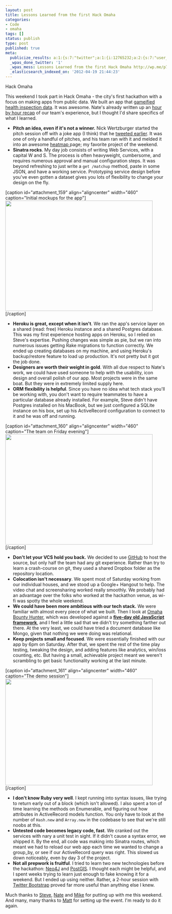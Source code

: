```yaml
---
layout: post
title: Lessons Learned from the first Hack Omaha
categories:
- Code
- omaha
tags: []
status: publish
type: post
published: true
meta:
  publicize_results: a:1:{s:7:"twitter";a:1:{i:12765232;a:2:{s:7:"user_id";s:11:"mattdsteele";s:7:"post_id";s:18:"193092719952936960";}}}
  _wpas_done_twitter: '1'
  _wpas_mess: Lessons Learned from the first Hack Omaha http://wp.me/p7gnP-2k
  _elasticsearch_indexed_on: '2012-04-19 21:44:23'
---
```

Hack Omaha

This weekend I took part in Hack Omaha - the city's first hackathon with a focus on making apps from public data. We built an app that <a href="http://www.omahafoodfight.org/">gameified health inspection data</a>. It was awesome. Nate's already written up an <a href="http://fullycroisened.com/omaha-food-fight-hackomaha-app/">hour by hour recap</a> of our team's experience, but I thought I'd share specifics of what I learned.
<ul>
	<li><strong>Pitch an idea, even if it's not a winner.</strong> Nick Wertzburger started the pitch session off with a joke app (I think) that he <a href="https://twitter.com/#!/rannick/status/187954462441218048">tweeted earlier</a>. It was one of only a handful of pitches, and his team ran with it and melded it into an awesome <a href="http://www.safeomaha.org/">heatmap </a>page; my favorite project of the weekend.</li>
	<li><strong>Sinatra rocks</strong>. My day job consists of writing Web Services, with a capital W and S. The process is often heavyweight, cumbersome, and requires numerous approval and manual configuration steps. It was beyond refreshing to just write a <code>get /matchup</code> method, paste in some JSON, and have a working service. Prototyping service design before you've even gotten a dataset gives you lots of flexibility to change your design on the fly.</li>
</ul>
[caption id="attachment_159" align="aligncenter" width="460" caption="Initial mockups for the app"]<a href="http://matthewsteele.files.wordpress.com/2012/04/foodfight1.jpg"><img class="size-full wp-image-159" title="foodfight1" src="http://matthewsteele.files.wordpress.com/2012/04/foodfight1.jpg" alt="" width="460" height="345" /></a>[/caption]
<ul>
	<li><strong>Heroku is great, except when it isn't</strong>. We ran the app's service layer on a shared (read: free) Heroku instance and a shared Postgres database. This was my first experience hosting apps on Heroku, so I relied on Steve's expertise. Pushing changes was simple as pie, but we ran into numerous issues getting Rake migrations to function correctly. We ended up creating databases on my machine, and using Heroku's backup/restore feature to load up production. It's not pretty but it got the job done.</li>
	<li><strong>Designers are worth their weight in gold</strong>. With all due respect to Nate's work, we could have used someone to help with the usability, icon design and overall polish of our app. Most projects were in the same boat. But they were in extremely limited supply here.</li>
	<li><strong>ORM flexibility is helpful</strong>. Since you have no idea what tech stack you'll be working with, you don't want to require teammates to have a particular database already installed. For example, Steve didn't have Postgres installed on his MacBook, but we just configured a SQLite instance on his box, set up his ActiveRecord configuration to connect to it and he was off and running.</li>
</ul>
[caption id="attachment_160" align="aligncenter" width="460" caption="The team on Friday evening"]<a href="http://matthewsteele.files.wordpress.com/2012/04/foodfight2.jpg"><img class="size-full wp-image-160" title="foodfight2" src="http://matthewsteele.files.wordpress.com/2012/04/foodfight2.jpg" alt="" width="460" height="345" /></a>[/caption]
<ul>
	<li><strong>Don't let your VCS hold you back.</strong> We decided to use <a href="https://github.com/organizations/HackOmahaFoodInspectors/">GitHub</a> to host the source, but only half the team had any git experience. Rather than try to learn a crash-course on git, they used a shared Dropbox folder as the repository location.</li>
	<li><strong>Colocation isn't necessary</strong>. We spent most of Saturday working from our individual houses, and we stood up a Google+ Hangout to help. The video chat and screensharing worked really smoothly. We probably had an advantage over the folks who worked at the hackathon venue, as wi-fi was spotty the whole weekend.</li>
	<li><strong>We could have been more ambitious with our tech stack.</strong> We were familiar with almost every piece of what we built. Then I look at <a href="http://www.omahabountyhunter.com/">Omaha Bounty Hunter</a>, which was developed against a <strong><a href="http://www.meteor.com/">five-day old JavaScript framework</a></strong>, and I feel a little sad that we didn't try something farther out there. At the very least, we could have tried a document database like Mongo, given that nothing we were doing was relational.</li>
	<li><strong>Keep projects small and focused</strong>. We were essentially finished with our app by 6pm on Saturday. After that, we spent the rest of the time play testing, tweaking the design, and adding features like analytics, win/loss counting, etc. But having a small, achievable project meant we weren't scrambling to get basic functionality working at the last minute.</li>
</ul>
[caption id="attachment_161" align="aligncenter" width="460" caption="The demo session"]<a href="http://matthewsteele.files.wordpress.com/2012/04/foodfight3.jpg"><img class="size-full wp-image-161" title="foodfight3" src="http://matthewsteele.files.wordpress.com/2012/04/foodfight3.jpg" alt="" width="460" height="333" /></a>[/caption]
<ul>
	<li><strong>I don't know Ruby very well</strong>. I kept running into syntax issues, like trying to return early out of a block (which isn't allowed). I also spent a ton of time learning the methods on Enumerable, and figuring out how attributes in ActiveRecord models function. You only have to look at the number of <code>Hash.new</code> and <code>Array.new</code> in the codebase to see that we're still noobs at this.</li>
	<li><strong>Untested code becomes legacy code, fast</strong>. We cranked out the services with nary a unit test in sight. If it didn't cause a syntax error, we shipped it. By the end, all code was making into Sinatra routes, which meant we had to reload our web app each time we wanted to change a group_by, or see if our ActiveRecord query was right. This slowed us down noticeably, even by day 3 of the project.</li>
	<li><strong>Not all prepwork is fruitful</strong>. I tried to learn two new technologies before the hackathon: <a href="http://neo4j.org/">Neo4J</a> and <a href="http://www.postgis.org/">PostGIS</a>. I thought each might be helpful, and I spent weeks trying to learn just enough to fake knowing it for a weekend. But I ended up using neither. Rather, a 2-hour session with <a href="http://twitter.github.com/bootstrap/">Twitter Bootstrap</a> proved far more useful than anything else I knew.</li>
</ul>
Much thanks to <a href="https://twitter.com/#!/steven_a_s">Steve</a>, <a href="https://twitter.com/#!/fullycroisened">Nate</a> and <a href="https://twitter.com/#!/mikeask">Mike</a> for putting up with me this weekend. And many, many thanks to <a href="https://twitter.com/mattwynn">Matt</a> for setting up the event. I'm ready to do it again.
